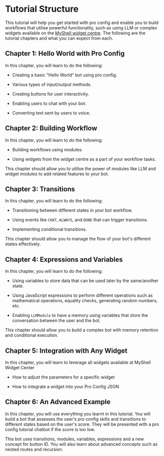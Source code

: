 # Tutorial Structure

This tutorial will help you get started with pro config and enable you to build workflows that utilise powerful functionality, such as using LLM or complex widgets available on the [MyShell widget centre](https://app.myshell.ai/robot-workshop). The following are the tutorial chapters and what you can expect from each.

## Chapter 1: Hello World with Pro Config

In this chapter, you will learn to do the following:

-   Creating a basic "Hello World" bot using pro config.
    
-   Various types of input/output methods.
    
-   Creating buttons for user interactivity.
    
-   Enabling users to chat with your bot.
    
-   Converting text sent by users to voice.
    

## Chapter 2: Building Workflow

In this chapter, you will learn to do the following:

-   Building workflows using modules.
    
-   Using widgets from the widget centre as a part of your workflow tasks.
    

This chapter should allow you to utilise the power of modules like LLM and widget modules to add related features to your bot.

## Chapter 3: Transitions

In this chapter, you will learn to do the following:

-   Transitioning between different states in your bot workflow.
    
-   Using events like `CHAT`, `ALWAYS`, and `DONE` that can trigger transitions.
    
-   Implementing conditional transitions.
    

This chapter should allow you to manage the flow of your bot's different states effectively.

## Chapter 4: Expressions and Variables

In this chapter, you will learn to do the following:

-   Using variables to store data that can be used later by the same/another state.
    
-   Using JavaScript expressions to perform different operations such as mathematical operations, equality checks, generating random numbers, etc.
    
-   Enabling `LLMModule` to have a memory using variables that store the conversation between the user and the bot.
    

This chapter should allow you to build a complex bot with memory retention and conditional execution.

## Chapter 5: Integration with Any Widget

In this chapter, you will learn to leverage all widgets available at MyShell Widget Center

-   How to adjust the parameters for a specific widget
    
-   How to integrate a widget into your Pro Config JSON
    

## Chapter 6: An Advanced Example

In this chapter, you will use everything you learnt in this tutorial. You will build a bot that assesses the user's pro config skills and transitions to different states based on the user's score. They will be presented with a pro config tutorial chatbot if the score is too low.

This bot uses transitions, modules, variables, expressions and a new concept for button ID. You will also learn about advanced concepts such as nested routes and recursion.